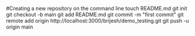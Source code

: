 #Creating a new repository on the command line
touch README.md
git init
git checkout -b main
git add README.md
git commit -m "first commit"
git remote add origin http://localhost:3000/brijesh/demo_testing.git
git push -u origin main


